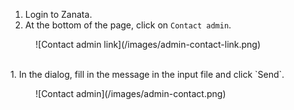 1. Login to Zanata.
1. At the bottom of the page, click on `Contact admin`.
<figure>
![Contact admin link](/images/admin-contact-link.png)
</figure>
<br/>
1. In the dialog, fill in the message in the input file and click `Send`.
<figure>
![Contact admin](/images/admin-contact.png)
</figure>
<br/>